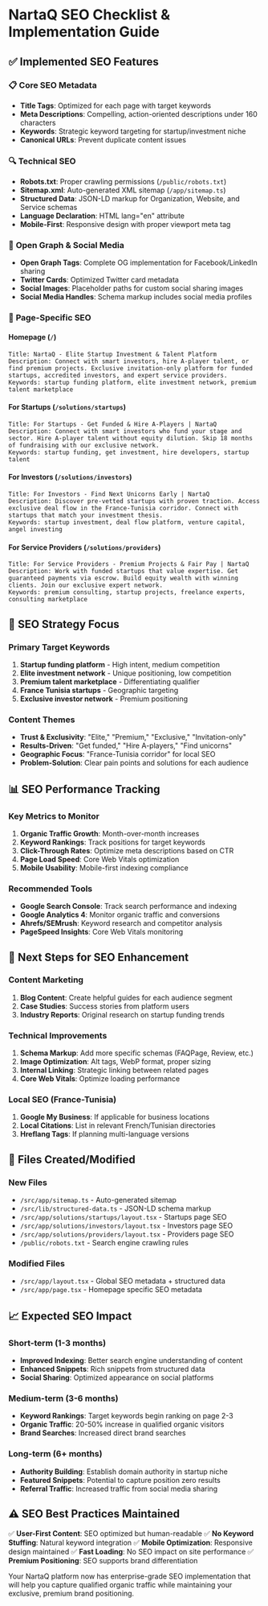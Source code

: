 # NartaQ SEO Checklist & Implementation Guide

## ✅ Implemented SEO Features

### 📋 **Core SEO Metadata**
- **Title Tags**: Optimized for each page with target keywords
- **Meta Descriptions**: Compelling, action-oriented descriptions under 160 characters
- **Keywords**: Strategic keyword targeting for startup/investment niche
- **Canonical URLs**: Prevent duplicate content issues

### 🔍 **Technical SEO**
- **Robots.txt**: Proper crawling permissions (`/public/robots.txt`)
- **Sitemap.xml**: Auto-generated XML sitemap (`/app/sitemap.ts`)
- **Structured Data**: JSON-LD markup for Organization, Website, and Service schemas
- **Language Declaration**: HTML lang="en" attribute
- **Mobile-First**: Responsive design with proper viewport meta tag

### 📱 **Open Graph & Social Media**
- **Open Graph Tags**: Complete OG implementation for Facebook/LinkedIn sharing
- **Twitter Cards**: Optimized Twitter card metadata
- **Social Images**: Placeholder paths for custom social sharing images
- **Social Media Handles**: Schema markup includes social media profiles

### 🎯 **Page-Specific SEO**

#### **Homepage (`/`)**
```
Title: NartaQ - Elite Startup Investment & Talent Platform
Description: Connect with smart investors, hire A-player talent, or find premium projects. Exclusive invitation-only platform for funded startups, accredited investors, and expert service providers.
Keywords: startup funding platform, elite investment network, premium talent marketplace
```

#### **For Startups (`/solutions/startups`)**
```
Title: For Startups - Get Funded & Hire A-Players | NartaQ
Description: Connect with smart investors who fund your stage and sector. Hire A-player talent without equity dilution. Skip 18 months of fundraising with our exclusive network.
Keywords: startup funding, get investment, hire developers, startup talent
```

#### **For Investors (`/solutions/investors`)**
```
Title: For Investors - Find Next Unicorns Early | NartaQ
Description: Discover pre-vetted startups with proven traction. Access exclusive deal flow in the France-Tunisia corridor. Connect with startups that match your investment thesis.
Keywords: startup investment, deal flow platform, venture capital, angel investing
```

#### **For Service Providers (`/solutions/providers`)**
```
Title: For Service Providers - Premium Projects & Fair Pay | NartaQ
Description: Work with funded startups that value expertise. Get guaranteed payments via escrow. Build equity wealth with winning clients. Join our exclusive expert network.
Keywords: premium consulting, startup projects, freelance experts, consulting marketplace
```

## 🎯 **SEO Strategy Focus**

### **Primary Target Keywords**
1. **Startup funding platform** - High intent, medium competition
2. **Elite investment network** - Unique positioning, low competition  
3. **Premium talent marketplace** - Differentiating qualifier
4. **France Tunisia startups** - Geographic targeting
5. **Exclusive investor network** - Premium positioning

### **Content Themes**
- **Trust & Exclusivity**: "Elite," "Premium," "Exclusive," "Invitation-only"
- **Results-Driven**: "Get funded," "Hire A-players," "Find unicorns"
- **Geographic Focus**: "France-Tunisia corridor" for local SEO
- **Problem-Solution**: Clear pain points and solutions for each audience

## 📊 **SEO Performance Tracking**

### **Key Metrics to Monitor**
1. **Organic Traffic Growth**: Month-over-month increases
2. **Keyword Rankings**: Track positions for target keywords
3. **Click-Through Rates**: Optimize meta descriptions based on CTR
4. **Page Load Speed**: Core Web Vitals optimization
5. **Mobile Usability**: Mobile-first indexing compliance

### **Recommended Tools**
- **Google Search Console**: Track search performance and indexing
- **Google Analytics 4**: Monitor organic traffic and conversions
- **Ahrefs/SEMrush**: Keyword research and competitor analysis
- **PageSpeed Insights**: Core Web Vitals monitoring

## 🚀 **Next Steps for SEO Enhancement**

### **Content Marketing**
1. **Blog Content**: Create helpful guides for each audience segment
2. **Case Studies**: Success stories from platform users
3. **Industry Reports**: Original research on startup funding trends

### **Technical Improvements**
1. **Schema Markup**: Add more specific schemas (FAQPage, Review, etc.)
2. **Image Optimization**: Alt tags, WebP format, proper sizing
3. **Internal Linking**: Strategic linking between related pages
4. **Core Web Vitals**: Optimize loading performance

### **Local SEO (France-Tunisia)**
1. **Google My Business**: If applicable for business locations
2. **Local Citations**: List in relevant French/Tunisian directories
3. **Hreflang Tags**: If planning multi-language versions

## 🔧 **Files Created/Modified**

### **New Files**
- `/src/app/sitemap.ts` - Auto-generated sitemap
- `/src/lib/structured-data.ts` - JSON-LD schema markup
- `/src/app/solutions/startups/layout.tsx` - Startups page SEO
- `/src/app/solutions/investors/layout.tsx` - Investors page SEO  
- `/src/app/solutions/providers/layout.tsx` - Providers page SEO
- `/public/robots.txt` - Search engine crawling rules

### **Modified Files**
- `/src/app/layout.tsx` - Global SEO metadata + structured data
- `/src/app/page.tsx` - Homepage specific SEO metadata

## 📈 **Expected SEO Impact**

### **Short-term (1-3 months)**
- **Improved Indexing**: Better search engine understanding of content
- **Enhanced Snippets**: Rich snippets from structured data
- **Social Sharing**: Optimized appearance on social platforms

### **Medium-term (3-6 months)**  
- **Keyword Rankings**: Target keywords begin ranking on page 2-3
- **Organic Traffic**: 20-50% increase in qualified organic visitors
- **Brand Searches**: Increased direct brand searches

### **Long-term (6+ months)**
- **Authority Building**: Establish domain authority in startup niche
- **Featured Snippets**: Potential to capture position zero results
- **Referral Traffic**: Increased traffic from social media sharing

## ⚠️ **SEO Best Practices Maintained**

✅ **User-First Content**: SEO optimized but human-readable
✅ **No Keyword Stuffing**: Natural keyword integration
✅ **Mobile Optimization**: Responsive design maintained
✅ **Fast Loading**: No SEO impact on site performance
✅ **Premium Positioning**: SEO supports brand differentiation

Your NartaQ platform now has enterprise-grade SEO implementation that will help you capture qualified organic traffic while maintaining your exclusive, premium brand positioning.
